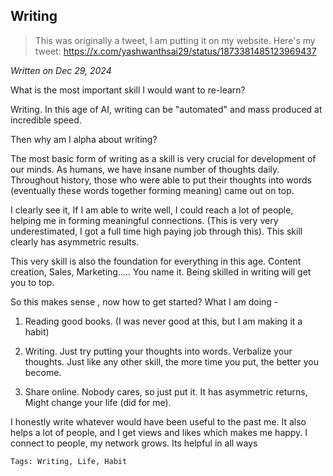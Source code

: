 ## Writing
> This was originally a tweet, I am putting it on my website. Here's my tweet: https://x.com/yashwanthsai29/status/1873381485123969437

*Written on Dec 29, 2024*

What is the most important skill I would want to re-learn?

Writing.
In this age of AI, writing can be "automated" and mass produced at incredible speed. 

Then why am I alpha about writing?

The most basic form of writing as a skill is very crucial for development of our minds. As humans, we have insane number of thoughts daily. Throughout history, those who were able to put their thoughts into words (eventually these words together forming meaning) came out on top. 

I clearly see it, If I am able to write well, I could reach a lot of people, helping me in forming meaningful connections. (This is very very underestimated, I got a full time high paying job through this). This skill clearly has asymmetric results. 

This very skill is also the foundation for everything in this age. Content creation, Sales, Marketing..... You name it. Being skilled in writing will get you to top. 

So this makes sense , now how to get started? 
What I am doing - 
1. Reading good books. (I was never good at this, but I am making it a habit)

2. Writing. Just try putting your thoughts into words. Verbalize your thoughts. Just like any other skill, the more time you put, the better you become.

3. Share online. Nobody cares, so just put it. It has asymmetric returns, Might change your life (did for me).

I honestly write whatever would have been useful to the past me. It also helps a lot of people, and I get views and likes which makes me happy. I connect to people, my network grows. Its helpful in all ways

`Tags: Writing, Life, Habit`